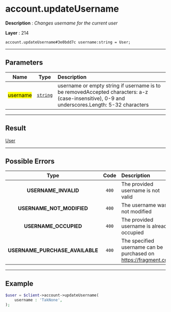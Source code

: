 # account.updateUsername

**Description** : *Changes username for the current user*

**Layer** : 214

```tl
account.updateUsername#3e0bdd7c username:string = User;
```

---

## Parameters

| Name | Type | Description |
| :---: | :---: | :--- |
| <mark>username</mark> | [`string`](type/string) | username or empty string if username is to be removedAccepted characters: a-z (case-insensitive), 0-9 and underscores.Length: 5-32 characters |

---

## Result

[User](type/User)

---

## Possible Errors

| Type | Code | Description |
| :---: | :---: | :--- |
| **USERNAME_INVALID** | `400` | The provided username is not valid |
| **USERNAME_NOT_MODIFIED** | `400` | The username was not modified |
| **USERNAME_OCCUPIED** | `400` | The provided username is already occupied |
| **USERNAME_PURCHASE_AVAILABLE** | `400` | The specified username can be purchased on https://fragment.com |

---

## Example

```php
$user = $client->account->updateUsername(
	username : 'TakNone',
);
```